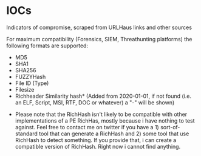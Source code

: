 # IOCs
Indicators of compromise, scraped from URLHaus links and other sources

For maximum compatibility (Forensics, SIEM, Threathunting platforms) the following formats are supported:

- MD5
- SHA1
- SHA256
- FUZZYHash
- File ID (Type)
- Filesize
- Richheader Similarity hash* (Added from 2020-01-01, if not found (i.e. an ELF, Script, MSI, RTF, DOC or whatever) a "-" will be shown) 

* Please note that the RichHash isn't likely to be compatible with other implementations of a PE RichHas, mostly because i have nothing to test against. Feel free to contact me on twitter if you have a 1) sort-of-standard tool that can generate a RichHash and 2) some tool that use RichHash to detect something. If you provide that, i can create a compatible version of RichHash. Right now i cannot find anything.
